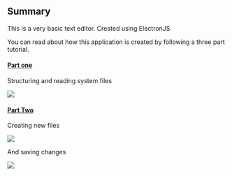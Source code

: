 ## Summary 

This is a very basic text editor. Created using ElectronJS

You can read about how this application is created by following a three part tutorial.

#### [Part one](https://dev.to/aurelkurtula/creating-a-text-editor-in-electron-reading-files-13b8)

Structuring and reading system files

![](https://res.cloudinary.com/practicaldev/image/fetch/s--PrXpZTU4--/c_limit%2Cf_auto%2Cfl_progressive%2Cq_66%2Cw_880/https://thepracticaldev.s3.amazonaws.com/i/7cu9ru56acuath88r4m0.gif)

#### [Part Two](https://dev.to/aurelkurtula/creating-a-text-editor-in-electron-part-2---writing-files-l80)

Creating new files

![](https://res.cloudinary.com/practicaldev/image/fetch/s---bt62m2X--/c_limit%2Cf_auto%2Cfl_progressive%2Cq_66%2Cw_880/https://thepracticaldev.s3.amazonaws.com/i/0jc3y1livwh81ef6y6yg.gif)

And saving changes

![](https://res.cloudinary.com/practicaldev/image/fetch/s--HlIK8Dex--/c_limit%2Cf_auto%2Cfl_progressive%2Cq_66%2Cw_880/https://thepracticaldev.s3.amazonaws.com/i/cpq3d0d9yt5pcz3s3aiz.gif)